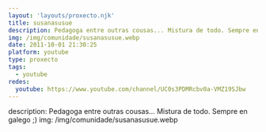 ```yaml
---
layout: 'layouts/proxecto.njk'
title: susanasusue
description: Pedagoga entre outras cousas... Mistura de todo. Sempre en galego ;)
img: /img/comunidade/susanasusue.webp
date: 2011-10-01 21:30:25
platform: youtube
type: proxecto
tags:
  - youtube
redes:
  youtube: https://www.youtube.com/channel/UC0s3PDMRcbv0a-VMZ19SJbw
---
```

description: Pedagoga entre outras cousas... Mistura de todo. Sempre en galego ;)
img: /img/comunidade/susanasusue.webp
